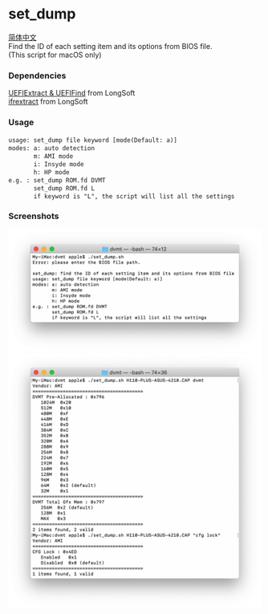 # set_dump
[简体中文](./README_cn.md)  
Find the ID of each setting item and its options from BIOS file.  
(This script for macOS only)  

### Dependencies
[UEFIExtract & UEFIFind](https://github.com/LongSoft/UEFITool/releases) from LongSoft  
[ifrextract](https://github.com/LongSoft/Universal-IFR-Extractor/releases) from LongSoft  

### Usage
````
usage: set_dump file keyword [mode(Default: a)]
modes: a: auto detection
       m: AMI mode
       i: Insyde mode
       h: HP mode
e.g. : set_dump ROM.fd DVMT
       set_dump ROM.fd L
       if keyword is "L", the script will list all the settings
````

### Screenshots
![1](./img/en1.png)  
![2](./img/en2.png)
